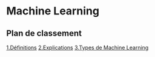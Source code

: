 # Machine Learning

## Plan de classement 

[1.Définitions](Definitions.md)
[2.Explications](explications.md)
[3.Types de Machine Learning](types.md)
